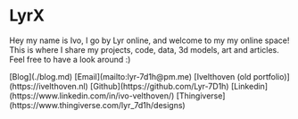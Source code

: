 # LyrX

<p class="small">
Hey my name is Ivo, I go by Lyr online, and welcome to my my online space! This is where I share my projects, code, data, 3d models, art and articles. Feel free to have a look around :)
</p>

<nav links>
[<i class="fa-solid fa-rss"></i>Blog](./blog.md)
[<i class="fa-solid fa-envelope"></i>Email](mailto:lyr-7d1h@pm.me)
[Ivelthoven (old portfolio)](https://ivelthoven.nl)
[<i class="fa-brands fa-github"></i>Github](https://github.com/Lyr-7D1h)
[<i class="fa-brands fa-linkedin"></i>Linkedin](https://www.linkedin.com/in/ivo-velthoven/)
[<i class="fa-solid fa-cube"></i>Thingiverse](https://www.thingiverse.com/lyr_7d1h/designs)
</nav>